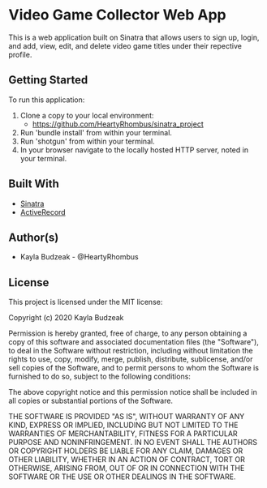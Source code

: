 # Video Game Collector Web App
This is a web application built on Sinatra that allows users to sign up, login, and add, view, edit, and delete video game titles under their repective profile.

## Getting Started
To run this application:

1. Clone a copy to your local environment:
    * https://github.com/HeartyRhombus/sinatra_project
2. Run 'bundle install' from within your terminal.
3. Run 'shotgun' from within your terminal.
4. In your browser navigate to the locally hosted HTTP server, noted in your terminal.

## Built With
* [Sinatra](http://sinatrarb.com/documentation.html)
* [ActiveRecord](https://github.com/rails/rails/blob/v6.0.3.4/activerecord/README.rdoc)

## Author(s)
* Kayla Budzeak - @HeartyRhombus

## License
This project is licensed under the MIT license:

Copyright (c) 2020 Kayla Budzeak

Permission is hereby granted, free of charge, to any person obtaining a copy of this software and associated documentation files (the "Software"), to deal in the Software without restriction, including without limitation the rights to use, copy, modify, merge, publish, distribute, sublicense, and/or sell copies of the Software, and to permit persons to whom the Software is furnished to do so, subject to the following conditions:

The above copyright notice and this permission notice shall be included in all copies or substantial portions of the Software.

THE SOFTWARE IS PROVIDED "AS IS", WITHOUT WARRANTY OF ANY KIND, EXPRESS OR IMPLIED, INCLUDING BUT NOT LIMITED TO THE WARRANTIES OF MERCHANTABILITY, FITNESS FOR A PARTICULAR PURPOSE AND NONINFRINGEMENT. IN NO EVENT SHALL THE AUTHORS OR COPYRIGHT HOLDERS BE LIABLE FOR ANY CLAIM, DAMAGES OR OTHER LIABILITY, WHETHER IN AN ACTION OF CONTRACT, TORT OR OTHERWISE, ARISING FROM, OUT OF OR IN CONNECTION WITH THE SOFTWARE OR THE USE OR OTHER DEALINGS IN THE SOFTWARE.
